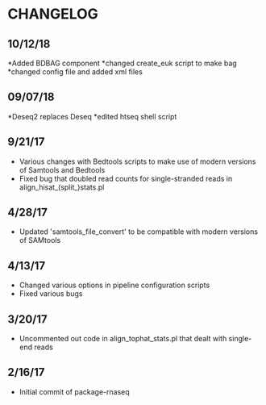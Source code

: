 # CHANGELOG

## 10/12/18
*Added BDBAG component
*changed create_euk script to make bag
*changed config file and added xml files


## 09/07/18
*Deseq2 replaces Deseq
*edited htseq shell script

## 9/21/17
* Various changes with Bedtools scripts to make use of modern versions of Samtools and Bedtools
* Fixed bug that doubled read counts for single-stranded reads in align_hisat_(split_)stats.pl

## 4/28/17
* Updated 'samtools_file_convert' to be compatible with modern versions of SAMtools

## 4/13/17
* Changed various options in pipeline configuration scripts
* Fixed various bugs

## 3/20/17
* Uncommented out code in align_tophat_stats.pl that dealt with single-end reads

## 2/16/17
* Initial commit of package-rnaseq

